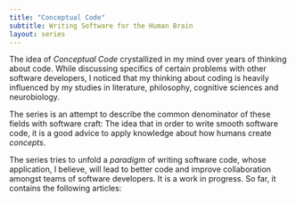 ```yaml
---
title: "Conceptual Code"
subtitle: Writing Software for the Human Brain
layout: series
---
```


The idea of _Conceptual Code_ crystallized in my mind over years of thinking
about code. While discussing specifics of certain problems with other software
developers, I noticed that my thinking about coding is heavily influenced by my
studies in literature, philosophy, cognitive sciences and neurobiology.

The series is an attempt to describe the common denominator of these fields with
software craft: The idea that in order to write smooth software code, it is a
good advice to apply knowledge about how humans create _concepts_.

The series tries to unfold a _paradigm_ of writing software code, whose
application, I believe, will lead to better code and improve collaboration
amongst teams of software developers. It is a work in progress. So far, it
contains the following articles:
